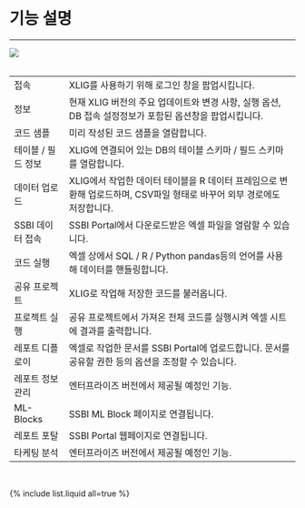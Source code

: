 
# 기능 설명

---

<img src = "https://user-images.githubusercontent.com/86198387/204177206-18586a0b-65de-47ad-a951-e87b9fedd745.png"/>

<br>
<br>

<table width = "100%">
<tr><td>접속</td><td>XLIG를 사용하기 위해 로그인 창을 팝업시킵니다.</td><tr>
<tr><td>정보</td><td>현재 XLIG 버전의 주요 업데이트와 변경 사항, 실행 옵션, DB 접속 설정정보가 포함된 옵션창을 팝업시킵니다.</td></tr>
<tr><td>코드 샘플</td><td>미리 작성된 코드 샘플을 열람합니다.</td></tr>
<tr><td>테이블 / 필드 정보 </td><td>XLIG에 연결되어 있는 DB의 테이블 스키마 / 필드 스키마를 열람합니다.</td></tr>
<tr><td>데이터 업로드</td><td>XLIG에서 작업한 데이터 테이블을 R 데이터 프레임으로 변환해 업로드하며, CSV파일 형태로 바꾸어 외부 경로에도 저장합니다.</td></tr>
<tr><td>SSBI 데이터 접속</td><td>SSBI Portal에서 다운로드받은 엑셀 파일을 열람할 수 있습니다.</td></tr>
<tr><td>코드 실행</td><td>엑셀 상에서 SQL / R / Python pandas등의 언어를 사용해 데이터를 핸들링합니다.</td></tr>
<tr><td>공유 프로젝트</td><td>XLIG로 작업해 저장한 코드를 불러옵니다.</td></tr>
<tr><td>프로젝트 실행</td><td>공유 프로젝트에서 가져온 전체 코드를 실행시켜 엑셀 시트에 결과를 출력합니다.</td></tr>
<tr><td>레포트 디플로이</td><td>엑셀로 작업한 문서를 SSBI Portal에 업로드합니다. 문서를 공유할 권한 등의 옵션을 조정할 수 있습니다.</td></tr>
<tr><td>레포트 정보 관리</td><td>엔터프라이즈 버전에서 제공될 예정인 기능.</td></tr>
<tr><td>ML-Blocks</td><td>SSBI ML Block 페이지로 연결됩니다.</td></tr>
<tr><td>레포트 포탈</td><td>SSBI Portal 웹페이지로 연결됩니다.</td></tr>
<tr><td>타케팅 분석</td><td>엔터프라이즈 버전에서 제공될 예정인 기능.</td></tr>
</table>
<br>


{% include list.liquid all=true %}